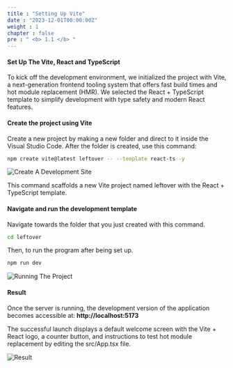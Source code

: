 ```yaml
---
title : "Setting Up Vite"
date : "2023-12-01T00:00:00Z"
weight : 1
chapter : false
pre : " <b> 1.1 </b> "
---
```




#### Set Up The Vite, React and TypeScript

To kick off the development environment, we initialized the project with Vite, a next-generation frontend tooling system that offers fast build times and hot module replacement (HMR). We selected the React + TypeScript template to simplify development with type safety and modern React features.

#### Create the project using Vite

Create a new project by making a new folder and direct to it inside the Visual Studio Code. After the folder is created, use this command:

```bash
npm create vite@latest leftover -- --template react-ts -y
```

![Create A Development Site](/images/1/1-1.png?featherlight=false&width=90pc)

This command scaffolds a new Vite project named leftover with the React + TypeScript template.

#### Navigate and run the development template

Navigate towards the folder that you just created with this command. 

```bash
cd leftover
```

Then, to run the program after being set up.

```bash
npm run dev
```

![Running The Project](/images/1/1-2.png?featherlight=false&width=90pc)

#### Result

Once the server is running, the development version of the application becomes accessible at:
**http://localhost:5173**


The successful launch displays a default welcome screen with the Vite + React logo, a counter button, and instructions to test hot module replacement by editing the src/App.tsx file.


![Result](/images/1/1-3.png?featherlight=false&width=90pc)


